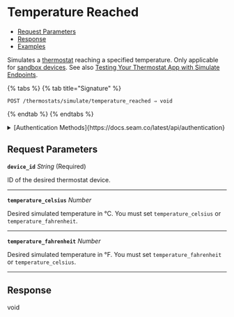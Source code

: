 # Temperature Reached

- [Request Parameters](./#request-parameters)
- [Response](./#response)
- [Examples](./#examples)

Simulates a [thermostat](https://docs.seam.co/latest/capability-guides/thermostats) reaching a specified temperature. Only applicable for [sandbox devices](../../../core-concepts/workspaces/README.md#sandbox-workspaces). See also [Testing Your Thermostat App with Simulate Endpoints](../../../capability-guides/thermostats/testing-your-thermostat-app-with-simulate-endpoints.md).

{% tabs %}
{% tab title="Signature" %}
```
POST /thermostats/simulate/temperature_reached ⇒ void
```
{% endtab %}
{% endtabs %}

<details>

<summary>[Authentication Methods]{https://docs.seam.co/latest/api/authentication}</summary>

- API key
- Personal access token
  <br>Must also include the `seam-workspace` header in the request.
</details>

## Request Parameters

**`device_id`** *String* (Required)

ID of the desired thermostat device.

---

**`temperature_celsius`** *Number*

Desired simulated temperature in °C. You must set `temperature_celsius` or `temperature_fahrenheit`.

---

**`temperature_fahrenheit`** *Number*

Desired simulated temperature in °F. You must set `temperature_fahrenheit` or `temperature_celsius`.

---


## Response

void

